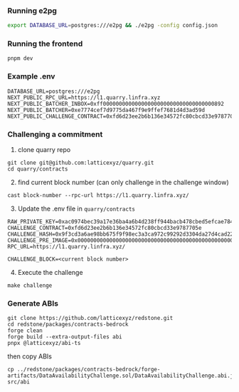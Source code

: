 ### Running e2pg

```bash
export DATABASE_URL=postgres:///e2pg && ./e2pg -config config.json
```

### Running the frontend

```
pnpm dev
```

### Example .env

```
DATABASE_URL=postgres:///e2pg
NEXT_PUBLIC_RPC_URL=https://l1.quarry.linfra.xyz
NEXT_PUBLIC_BATCHER_INBOX=0xff00000000000000000000000000000000000892
NEXT_PUBLIC_BATCHER=0xe7774cef7d9775da467f9e9ffef7681d4d3ad59d
NEXT_PUBLIC_CHALLENGE_CONTRACT=0xfd6d23ee2b6b136e34572fc80cbcd33e9787705e
```

### Challenging a commitment

1. clone quarry repo

```
git clone git@github.com:latticexyz/quarry.git
cd quarry/contracts
```

2. find current block number (can only challenge in the challenge window)

```
cast block-number --rpc-url https://l1.quarry.linfra.xyz/
```

3. Update the .env file in `quarry/contracts`

```
RAW_PRIVATE_KEY=0xac0974bec39a17e36ba4a6b4d238ff944bacb478cbed5efcae784d7bf4f2ff80
CHALLENGE_CONTRACT=0xfd6d23ee2b6b136e34572fc80cbcd33e9787705e
CHALLENGE_HASH=0x9f3cd3a6ae98bb675f9f98ec3a3ca972c99292d3304da27d4cad2279fe29f224
CHALLENGE_PRE_IMAGE=0x00000000000000000000000000000000000000000000000000000000000000067175617272790000000000000000000000000000000000000000000000000000
RPC_URL=https://l1.quarry.linfra.xyz/

CHALLENGE_BLOCK=<current block number>
```

4. Execute the challenge

```
make challenge
```

### Generate ABIs

```
git clone https://github.com/latticexyz/redstone.git
cd redstone/packages/contracts-bedrock
forge clean
forge build --extra-output-files abi
pnpx @latticexyz/abi-ts
```

then copy ABIs

```
cp ../redstone/packages/contracts-bedrock/forge-artifacts/DataAvailabilityChallenge.sol/DataAvailabilityChallenge.abi.json* src/abi
```
